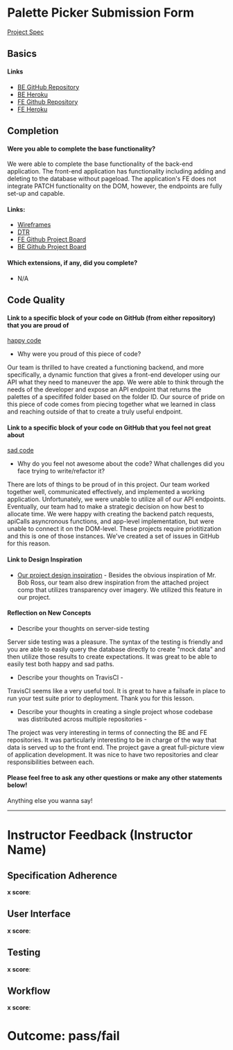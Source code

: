 # Palette Picker Submission Form

 [Project Spec](http://frontend.turing.io/projects/palette-picker.html)

## Basics

#### Links
 - [BE GitHub Repository](https://github.com/lundgrea/PalettePicker-BE)
 - [BE Heroku](https://palette-picker-be-ac.herokuapp.com)
 - [FE Github Repository](https://github.com/lundgrea/PalettePicker-FE)
 - [FE Heroku](https://happy-little-palette-picker.herokuapp.com)

## Completion

#### Were you able to complete the base functionality?
We were able to complete the base functionality of the back-end application. The front-end application has functionality including adding and deleting to the database without pageload. The application's FE does not integrate PATCH functionality on the DOM, however, the endpoints are fully set-up and capable.

 #### Links:
 - [Wireframes](https://user-images.githubusercontent.com/38546045/67012212-89fe5d80-f0e0-11e9-88e7-73fe4b63435f.jpeg) 
 - [DTR](https://gist.github.com/lundgrea/db6a74a9495e3eeb96690a5c36ea7dae)
 - [FE Github Project Board](https://github.com/lundgrea/PalettePicker-FE/projects/1)
 - [BE Github Project Board](https://github.com/lundgrea/PalettePicker-BE/projects)
 
 #### Which extensions, if any, did you complete?
 - N/A

 ## Code Quality

 #### Link to a specific block of your code on GitHub (from either repository) that you are proud of
[happy code](https://github.com/lundgrea/PalettePicker-BE/blob/c2a501d13c8ee66adc665532a9d672c37491e835/app.js#L53-L61)

 * Why were you proud of this piece of code?  
 
Our team is thrilled to have created a functioning backend, and more specifically, a dynamic function that gives a front-end developer using our API what they need to maneuver the app. We were able to think through the needs of the developer and expose an API endpoint that returns the palettes of a specififed folder based on the folder ID. Our source of pride on this piece of code comes from piecing together what we learned in class and reaching outside of that to create a truly useful endpoint.  
 
 #### Link to a specific block of your code on GitHub that you feel not great about
[sad code](https://github.com/lundgrea/PalettePicker-FE/blob/20f9e6637c537c0134b5cb4be48d7bc0b3e2828e/src/Components/App/App.js#L125-L135)

 * Why do you feel not awesome about the code? What challenges did you face trying to write/refactor it?
 
There are lots of things to be proud of in this project. Our team worked together well, communicated effectively, and implemented a working application. Unfortunately, we were unable to utilize all of our API endpoints. Eventually, our team had to make a strategic decision on how best to allocate time. We were happy with creating the backend patch requests, apiCalls asyncronous functions, and app-level implementation, but were unable to connect it on the DOM-level. These projects require priotitization and this is one of those instances. We've created a set of issues in GitHub for this reason.

 #### Link to Design Inspiration

 - [Our project design inspiration](https://user-images.githubusercontent.com/38546045/67012064-44da2b80-f0e0-11e9-9625-7a84a8ac459d.png) - Besides the obvious inspiration of Mr. Bob Ross, our team also drew inspiration from the attached project comp that utilizes transparency over imagery. We utilized this feature in our project. 

 #### Reflection on New Concepts

 * Describe your thoughts on server-side testing
 
 Server side testing was a pleasure. The syntax of the testing is friendly and you are able to easily query the database directly to create "mock data" and then utilize those results to create expectations. It was great to be able to easily test both happy and sad paths. 
 
 * Describe your thoughts on TravisCI - 
 
 TravisCI seems like a very useful tool. It is great to have a failsafe in place to run your test suite prior to deployment. Thank you for this lesson.
 
 * Describe your thoughts in creating a single project whose codebase was distributed across multiple repositories - 
 
The project was very interesting in terms of connecting the BE and FE repositories. It was particularly interesting to be in charge of the way that data is served up to the front end. The project gave a great full-picture view of application development. It was nice to have two repositories and clear responsibilities between each. 

#### Please feel free to ask any other questions or make any other statements below!

 Anything else you wanna say!

 -----


 # Instructor Feedback (Instructor Name)

 ## Specification Adherence

 **x score**: 

 ## User Interface

 **x score**: 

 ## Testing

 **x score**: 

 ## Workflow

 **x score**: 

 # Outcome: pass/fail
